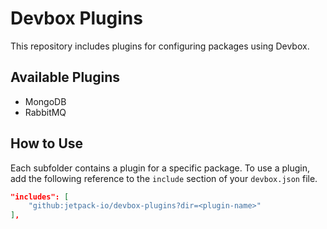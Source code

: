 # Devbox Plugins

This repository includes plugins for configuring packages using Devbox.

## Available Plugins

* MongoDB
* RabbitMQ

## How to Use

Each subfolder contains a plugin for a specific package. To use a plugin, add the following reference to the `include` section of your `devbox.json` file.

```json
"includes": [
    "github:jetpack-io/devbox-plugins?dir=<plugin-name>"
],
```
